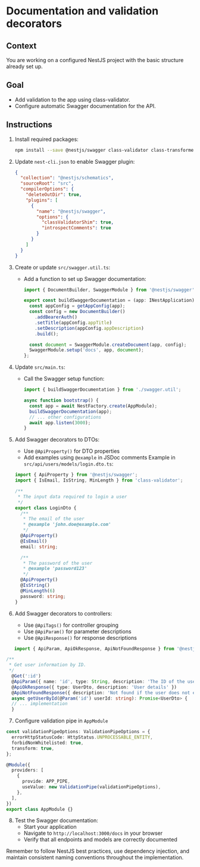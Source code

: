 # Documentation and validation decorators

## Context

You are working on a configured NestJS project with the basic structure already set up.

## Goal

- Add validation to the app using class-validator.
- Configure automatic Swagger documentation for the API.

## Instructions

1. Install required packages:

   ```bash
   npm install --save @nestjs/swagger class-validator class-transformer
   ```

2. Update `nest-cli.json` to enable Swagger plugin:

   ```json
   {
     "collection": "@nestjs/schematics",
     "sourceRoot": "src",
     "compilerOptions": {
       "deleteOutDir": true,
       "plugins": [
         {
           "name": "@nestjs/swagger",
           "options": {
             "classValidatorShim": true,
             "introspectComments": true
           }
         }
       ]
     }
   }
   ```

3. Create or update `src/swagger.util.ts`:

   - Add a function to set up Swagger documentation:

     ```typescript
     import { DocumentBuilder, SwaggerModule } from '@nestjs/swagger';

     export const buildSwaggerDocumentation = (app: INestApplication) => {
       const appConfig = getAppConfig(app);
       const config = new DocumentBuilder()
         .addBearerAuth()
         .setTitle(appConfig.appTitle)
         .setDescription(appConfig.appDescription)
         .build();

       const document = SwaggerModule.createDocument(app, config);
       SwaggerModule.setup('docs', app, document);
     };
     ```

4. Update `src/main.ts`:

   - Call the Swagger setup function:

     ```typescript
     import { buildSwaggerDocumentation } from './swagger.util';

     async function bootstrap() {
       const app = await NestFactory.create(AppModule);
       buildSwaggerDocumentation(app);
       // ... other configurations
       await app.listen(3000);
     }
     ```

5. Add Swagger decorators to DTOs:

   - Use `@ApiProperty()` for DTO properties
   - Add examples using `@example` in JSDoc comments
     Example in `src/api/users/models/login.dto.ts`:

   ```typescript
   import { ApiProperty } from '@nestjs/swagger';
   import { IsEmail, IsString, MinLength } from 'class-validator';

   /**
    * The input data required to login a user
    */
   export class LoginDto {
     /**
      * The email of the user
      * @example 'john.doe@example.com'
      */
     @ApiProperty()
     @IsEmail()
     email: string;

     /**
      * The password of the user
      * @example 'password123'
      */
     @ApiProperty()
     @IsString()
     @MinLength(6)
     password: string;
   }
   ```

6. Add Swagger decorators to controllers:

   - Use `@ApiTags()` for controller grouping
   - Use `@ApiParam()` for parameter descriptions
   - Use `@ApiResponse()` for response descriptions

```typescript
   import { ApiParam, ApiOkResponse, ApiNotFoundResponse } from '@nestjs/swagger';

/**
 * Get user information by ID.
 */
  @Get(':id')
  @ApiParam({ name: 'id', type: String, description: 'The ID of the user' })
  @ApiOkResponse({ type: UserDto, description: 'User details' })
  @ApiNotFoundResponse({ description: 'Not found if the user does not exist' })
  async getUserById(@Param('id') userId: string): Promise<UserDto> {
  // ... implementation
  }
```

7. Configure validation pipe in `AppModule`

```typescript
const validationPipeOptions: ValidationPipeOptions = {
  errorHttpStatusCode: HttpStatus.UNPROCESSABLE_ENTITY,
  forbidNonWhitelisted: true,
  transform: true,
};

@Module({
  providers: [
    {
      provide: APP_PIPE,
      useValue: new ValidationPipe(validationPipeOptions),
    },
  ],
})
export class AppModule {}
```

8. Test the Swagger documentation:
   - Start your application
   - Navigate to `http://localhost:3000/docs` in your browser
   - Verify that all endpoints and models are correctly documented

Remember to follow NestJS best practices, use dependency injection, and maintain consistent naming conventions throughout the implementation.
